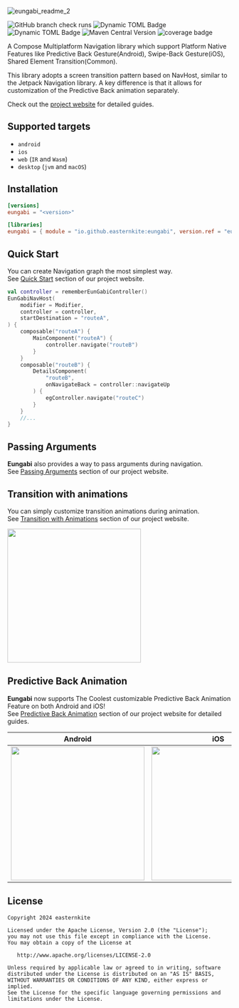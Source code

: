 
![eungabi_readme_2](https://github.com/user-attachments/assets/d5204427-b2e9-4285-bee4-2495ce31bb83)

![GitHub branch check runs](https://img.shields.io/github/check-runs/easternkite/eungabi/main)
![Dynamic TOML Badge](https://img.shields.io/badge/dynamic/toml?url=https%3A%2F%2Fraw.githubusercontent.com%2Feasternkite%2Feungabi%2Frefs%2Fheads%2Fmain%2Fgradle%2Flibs.versions.toml&query=%24.versions.kotlin&logo=Kotlin&label=Kotlin&color=purple)
![Dynamic TOML Badge](https://img.shields.io/badge/dynamic/toml?url=https%3A%2F%2Fraw.githubusercontent.com%2Feasternkite%2Feungabi%2Frefs%2Fheads%2Fmain%2Fgradle%2Flibs.versions.toml&query=%24.versions.cmp-plugin&logo=Jetpack%20Compose&label=Compose%20Multiplatform&color=blue)
![Maven Central Version](https://img.shields.io/maven-central/v/io.github.easternkite/eungabi?link=https%3A%2F%2Fcentral.sonatype.com%2Fartifact%2Fio.github.easternkite%2Feungabi&link=https%3A%2F%2Fcentral.sonatype.com%2Fartifact%2Fio.github.easternkite%2Feungabi)
![coverage badge](https://img.shields.io/endpoint?url=https://gist.githubusercontent.com/easternkite/9699425e3de326e1772351520d991821/raw/6230bd7d943d2209d8f9d40bdc95b8c562cd274b/eungabi-coverage-badge.json)


A Compose Multiplatform Navigation library which support Platform Native Features like Predictive Back Gesture(Android), Swipe-Back Gesture(iOS), Shared Element Transition(Common).  

This library adopts a screen transition pattern based on NavHost, similar to the Jetpack Navigation library. A key difference is that it allows for customization of the Predictive Back animation separately. 

Check out the [project website](https://easternkite.github.io/eungabi) for detailed guides.

## Supported targets
* `android`
* `ios`
* `web` (`IR` and `Wasm`)
* `desktop` (`jvm` and `macOS`)

## Installation
```toml
[versions]
eungabi = "<version>"

[libraries]
eungabi = { module = "io.github.easternkite:eungabi", version.ref = "eungabi" }
```

## Quick Start
You can create Navigation graph the most simplest way.  
See [Quick Start](https://easternkite.github.io/eungabi/getting-started/quick-start/) section of our project website.

```kotlin
val controller = rememberEunGabiController()
EunGabiNavHost(
    modifier = Modifier,
    controller = controller,
    startDestination = "routeA",
) {
    composable("routeA") {
        MainComponent("routeA") {
            controller.navigate("routeB")
        }
    }
    composable("routeB") {
        DetailsComponent(
            "routeB",
            onNavigateBack = controller::navigateUp
        ) {
            egController.navigate("routeC")
        }
    }
    //...
}
```
## Passing Arguments
**Eungabi** also provides a way to pass arguments during navigation.  
See [Passing Arguments](https://easternkite.github.io/eungabi/navigation/passing-arguments/) section of our project website.

## Transition with animations
You can simply customize transition animations during animation.  
See [Transition with Animations](https://easternkite.github.io/eungabi/navigation/animate-transitions-between-destinations/) section of our project website.

<img src="https://github.com/user-attachments/assets/265d1f11-9877-4fa2-a1d3-72b13d33f1e0" width="300"/>

## Predictive Back Animation
**Eungabi** now supports The Coolest customizable Predictive Back Animation Feature on both Android and iOS!  
See [Predictive Back Animation](https://easternkite.github.io/eungabi/navigation/animate-transitions-between-destinations/#predictive-back-swipe-back-gesture) section of our project website for detailed guides.

|Android|iOS|
|------|---|
|<img src="https://github.com/user-attachments/assets/d29d6927-75f0-4c8b-826a-3b130941f78a" width="300"/>|<img src="https://github.com/user-attachments/assets/80602ba6-1ed9-4d50-88ae-602dacca76e5" width="300"/>|

## License
```
Copyright 2024 easternkite

Licensed under the Apache License, Version 2.0 (the "License");
you may not use this file except in compliance with the License.
You may obtain a copy of the License at

   http://www.apache.org/licenses/LICENSE-2.0

Unless required by applicable law or agreed to in writing, software
distributed under the License is distributed on an "AS IS" BASIS,
WITHOUT WARRANTIES OR CONDITIONS OF ANY KIND, either express or implied.
See the License for the specific language governing permissions and
limitations under the License.
```
